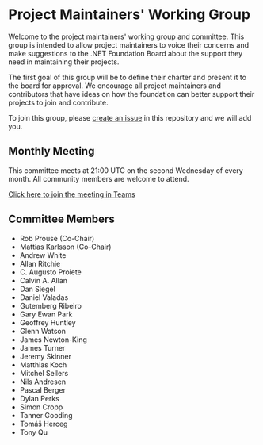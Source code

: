 # Project Maintainers' Working Group

Welcome to the project maintainers' working group and committee. This group is intended to allow project maintainers to voice their concerns and make suggestions to the .NET Foundation Board about the support they need in maintaining their projects.

The first goal of this group will be to define their charter and present it to the board for approval. We encourage all project maintainers and contributors that have ideas on how the foundation can better support their projects to join and contribute.

To join this group, please [create an issue](https://github.com/dotnet-foundation/wg-maintainers/issues/new/choose) in this repository and we will add you.

## Monthly Meeting

This committee meets at 21:00 UTC on the second Wednesday of every month. All community members are welcome to attend.

[Click here to join the meeting in Teams](https://teams.microsoft.com/l/meetup-join/19%3ameeting_OWU3OWVmMjYtYzZjOS00ODhlLWI3NDYtOTdiNmQ1YTgxYTA0%40thread.v2/0?context=%7b%22Tid%22%3a%2262f8c8c7-a85b-41d1-ba6b-743495fb8a48%22%2c%22Oid%22%3a%2223d27343-1f69-4338-90ca-b310792a3e5d%22%7d)

## Committee Members

- Rob Prouse (Co-Chair)
- Mattias Karlsson (Co-Chair)
- Andrew White
- Allan Ritchie
- C. Augusto Proiete
- Calvin A. Allan
- Dan Siegel
- Daniel Valadas
- Gutemberg Ribeiro
- Gary Ewan Park
- Geoffrey Huntley
- Glenn Watson
- James Newton-King
- James Turner
- Jeremy Skinner
- Matthias Koch
- Mitchel Sellers
- Nils Andresen
- Pascal Berger
- Dylan Perks
- Simon Cropp
- Tanner Gooding
- Tomáš Herceg
- Tony Qu
